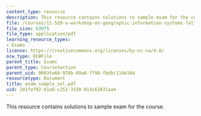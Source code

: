 ```yaml
---
content_type: resource
description: This resource contains solutions to sample exam for the course.
file: /courses/11-520-a-workshop-on-geographic-information-systems-fall-2005/281fef0261a8c2533158013c61031aa4_exam_sample_sol.pdf
file_size: 63975
file_type: application/pdf
learning_resource_types:
- Exams
license: https://creativecommons.org/licenses/by-nc-sa/4.0/
ocw_type: OCWFile
parent_title: Exams
parent_type: CourseSection
parent_uid: 0003fe60-976b-69a8-ff98-fbdbc114e104
resourcetype: Document
title: exam_sample_sol.pdf
uid: 281fef02-61a8-c253-3158-013c61031aa4
---
```

This resource contains solutions to sample exam for the course.